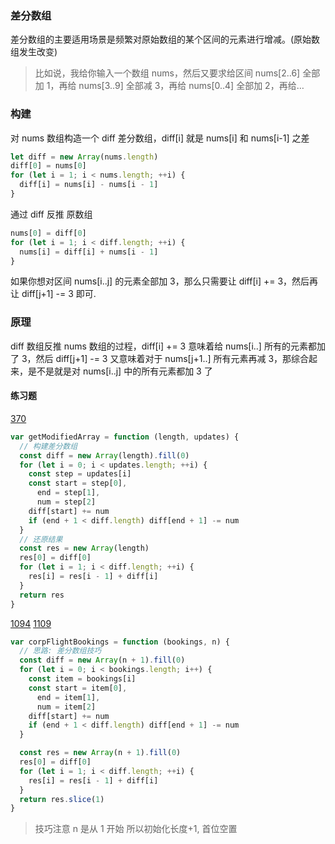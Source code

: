 ### 差分数组

差分数组的主要适用场景是频繁对原始数组的某个区间的元素进行增减。(原始数组发生改变)

> 比如说，我给你输入一个数组 nums，然后又要求给区间 nums[2..6] 全部加 1，再给 nums[3..9] 全部减 3，再给 nums[0..4] 全部加 2，再给…

### 构建

对 nums 数组构造一个 diff 差分数组，diff[i] 就是 nums[i] 和 nums[i-1] 之差

```js
let diff = new Array(nums.length)
diff[0] = nums[0]
for (let i = 1; i < nums.length; ++i) {
  diff[i] = nums[i] - nums[i - 1]
}
```

通过 diff 反推 原数组

```js
nums[0] = diff[0]
for (let i = 1; i < diff.length; ++i) {
  nums[i] = diff[i] + nums[i - 1]
}
```

如果你想对区间 nums[i..j] 的元素全部加 3，那么只需要让 diff[i] += 3，然后再让 diff[j+1] -= 3 即可.

### 原理

diff 数组反推 nums 数组的过程，diff[i] += 3 意味着给 nums[i..] 所有的元素都加了 3，然后 diff[j+1] -= 3 又意味着对于 nums[j+1..] 所有元素再减 3，那综合起来，是不是就是对 nums[i..j] 中的所有元素都加 3 了

#### 练习题

[370](https://leetcode.cn/problems/range-addition/)

```js
var getModifiedArray = function (length, updates) {
  // 构建差分数组
  const diff = new Array(length).fill(0)
  for (let i = 0; i < updates.length; ++i) {
    const step = updates[i]
    const start = step[0],
      end = step[1],
      num = step[2]
    diff[start] += num
    if (end + 1 < diff.length) diff[end + 1] -= num
  }
  // 还原结果
  const res = new Array(length)
  res[0] = diff[0]
  for (let i = 1; i < diff.length; ++i) {
    res[i] = res[i - 1] + diff[i]
  }
  return res
}
```

[1094](https://leetcode.cn/problems/car-pooling/)
[1109](https://leetcode.cn/problems/corporate-flight-bookings/)

```js
var corpFlightBookings = function (bookings, n) {
  // 思路: 差分数组技巧
  const diff = new Array(n + 1).fill(0)
  for (let i = 0; i < bookings.length; i++) {
    const item = bookings[i]
    const start = item[0],
      end = item[1],
      num = item[2]
    diff[start] += num
    if (end + 1 < diff.length) diff[end + 1] -= num
  }

  const res = new Array(n + 1).fill(0)
  res[0] = diff[0]
  for (let i = 1; i < diff.length; ++i) {
    res[i] = res[i - 1] + diff[i]
  }
  return res.slice(1)
}
```

> 技巧注意 n 是从 1 开始 所以初始化长度+1, 首位空置
